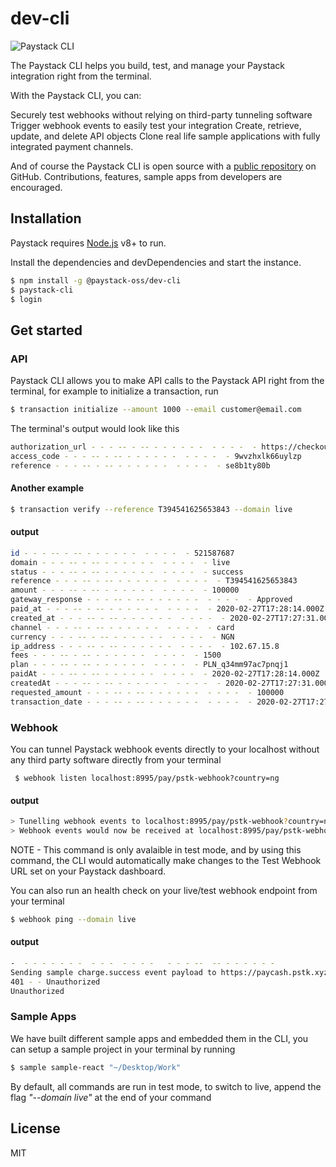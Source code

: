 # dev-cli

![Paystack CLI](https://res.cloudinary.com/drps6uoe4/image/upload/c_scale,w_200/v1584835701/Paystack-CeruleanBlue-StackBlue-HL_2_neik7g.png)


The Paystack CLI helps you build, test, and manage your Paystack integration right from the terminal.

With the Paystack CLI, you can:

Securely test webhooks without relying on third-party tunneling software
Trigger webhook events to easily test your integration
Create, retrieve, update, and delete API objects
Clone real life sample applications with fully integrated payment channels.


And of course the Paystack CLI is open source with a [public repository](https://github.com/lukman-paystack/paystack-cli)
 on GitHub. Contributions, features, sample apps from developers are encouraged.

## Installation

Paystack requires [Node.js](https://nodejs.org/) v8+ to run.

Install the dependencies and devDependencies and start the instance.

```sh
$ npm install -g @paystack-oss/dev-cli
$ paystack-cli
$ login
```


## Get started

### API

Paystack CLI allows you to make API calls to the Paystack API right from the terminal, for example to initialize a transaction, run 

```sh
$ transaction initialize --amount 1000 --email customer@email.com
```
The terminal's output would look like this 

```sh
authorization_url - - - -- - -- - - - - - -  - - - -  - https://checkout.paystack.com/9wvzhxlk66uylzp
access_code - - - -- - -- - - - - - -  - - - -  - 9wvzhxlk66uylzp
reference - - - -- - -- - - - - - -  - - - -  - se8b1ty80b
```

#### Another example

```sh
$ transaction verify --reference T394541625653843 --domain live
```

#### output
```sh
id - - - -- - -- - - - - - -  - - - -  - 521587687
domain - - - -- - -- - - - - - -  - - - -  - live
status - - - -- - -- - - - - - -  - - - -  - success
reference - - - -- - -- - - - - - -  - - - -  - T394541625653843
amount - - - -- - -- - - - - - -  - - - -  - 100000
gateway_response - - - -- - -- - - - - - -  - - - -  - Approved
paid_at - - - -- - -- - - - - - -  - - - -  - 2020-02-27T17:28:14.000Z
created_at - - - -- - -- - - - - - -  - - - -  - 2020-02-27T17:27:31.000Z
channel - - - -- - -- - - - - - -  - - - -  - card
currency - - - -- - -- - - - - - -  - - - -  - NGN
ip_address - - - -- - -- - - - - - -  - - - -  - 102.67.15.8
fees - - - -- - -- - - - - - -  - - - -  - 1500
plan - - - -- - -- - - - - - -  - - - -  - PLN_q34mm97ac7pnqj1
paidAt - - - -- - -- - - - - - -  - - - -  - 2020-02-27T17:28:14.000Z
createdAt - - - -- - -- - - - - - -  - - - -  - 2020-02-27T17:27:31.000Z
requested_amount - - - -- - -- - - - - - -  - - - -  - 100000
transaction_date - - - -- - -- - - - - - -  - - - -  - 2020-02-27T17:27:31.000Z

```


### Webhook
You can tunnel Paystack webhook events directly to your localhost without any third party software directly from your terminal

```
 $ webhook listen localhost:8995/pay/pstk-webhook?country=ng
```

#### output

```sh
> Tunelling webhook events to localhost:8995/pay/pstk-webhook?country=ng
> Webhook events would now be received at localhost:8995/pay/pstk-webhook?country=ng
```
NOTE - This command is only avalaible in test mode, and by using this command, the CLI would automatically make changes to the Test Webhook URL set on your Paystack dashboard.

You can also run an health check on your live/test webhook endpoint from your terminal

```sh
$ webhook ping --domain live
```

#### output
```sh
-  - - - - - - -  - - -  - - - -   - - - --  -- - - - - - - 
Sending sample charge.success event payload to https://paycash.pstk.xyz/pay/pstk-webhook?country=ng
401 - - Unauthorized
Unauthorized

```


### Sample Apps
We have built different sample apps and embedded them in the CLI, you can setup a sample project in your terminal by running

```sh
$ sample sample-react "~/Desktop/Work"
```



By default, all commands are run in test mode, to switch to live, append the flag *"--domain live"* at the end of your command




License
----

MIT


